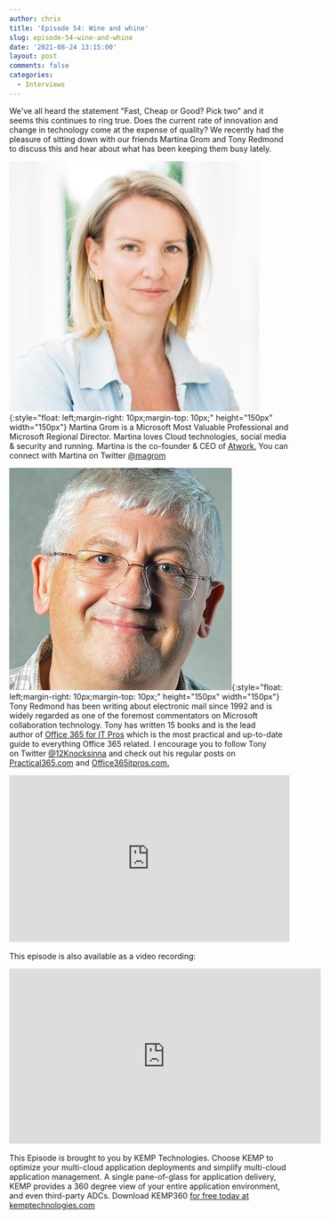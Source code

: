 ```yaml
---
author: chris
title: 'Episode 54: Wine and whine'
slug: episode-54-wine-and-whine
date: '2021-08-24 13:15:00'
layout: post
comments: false
categories:
  - Interviews
---
```


We've all heard the statement "Fast, Cheap or Good? Pick two" and it seems this continues to ring true. Does the current rate of innovation and change in technology come at the expense of quality? We recently had the pleasure of sitting down with our friends Martina Grom and Tony Redmond to discuss this and hear about what has been keeping them busy lately.

![Martina](/images/uploads/2021/07/martina.jpg){:style="float: left;margin-right: 10px;margin-top: 10px;" height="150px" width="150px"} Martina Grom is a Microsoft Most Valuable Professional and Microsoft Regional Director. Martina loves Cloud technologies, social media & security and running. Martina is the co-founder & CEO of [Atwork.](http://atwork.at) You can connect with Martina on Twitter [@magrom](https://twitter.com/magrom)

![Tony](/images/uploads/2018/05/tony.jpg){:style="float: left;margin-right: 10px;margin-top: 10px;" height="150px" width="150px"} Tony Redmond has been writing about electronic mail since 1992 and is widely regarded as one of the foremost commentators on Microsoft collaboration technology. Tony has written 15 books and is the lead author of [Office 365 for IT Pros](https://office365itpros.com) which is the most practical and up-to-date guide to everything Office 365 related. I encourage you to follow Tony on Twitter [@12Knocksinna](https://twitter.com/12Knocksinna) and check out his regular posts on [Practical365.com](https://practical365.com/author/tony-redmondredmondassociates-org/) and [Office365itpros.com.](https://office365itpros.com/author/thoughtsofanidlemind/)

<p><iframe width="100%" height="300" scrolling="no" frameborder="no" allow="autoplay" src="https://w.soundcloud.com/player/?url=https%3A//api.soundcloud.com/tracks/1112026975&color=%23ff5500&auto_play=false&hide_related=false&show_comments=true&show_user=true&show_reposts=false&show_teaser=true&visual=true"></iframe></p>

This episode is also available as a video recording:

<p><iframe width="560" height="315" src="https://www.youtube.com/embed/NqGp5P8mpSI" title="YouTube video player" frameborder="0" allow="accelerometer; autoplay; clipboard-write; encrypted-media; gyroscope; picture-in-picture" allowfullscreen></iframe></p>

This Episode is brought to you by KEMP Technologies. Choose KEMP to optimize your multi-cloud application deployments and simplify multi-cloud application management. A single pane-of-glass for application delivery, KEMP provides a 360 degree view of your entire application environment, and even third-party ADCs. Download KEMP360 [for free today at kemptechnologies.com](https://kempte.ch/2MYXjew)
